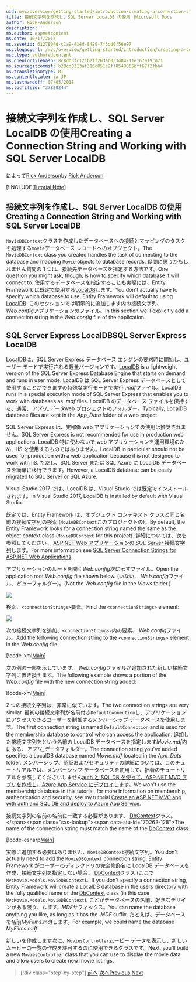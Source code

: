 ```yaml
---
uid: mvc/overview/getting-started/introduction/creating-a-connection-string
title: 接続文字列を作成し、SQL Server LocalDB の使用 |Microsoft Docs
author: Rick-Anderson
description: ''
ms.author: aspnetcontent
ms.date: 10/17/2013
ms.assetid: 6127804d-c1a9-414d-8429-7f3dd0f56e97
msc.legacyurl: /mvc/overview/getting-started/introduction/creating-a-connection-string
msc.type: authoredcontent
ms.openlocfilehash: 8c8db3fc121b2ff263ab033404211e167e19cd71
ms.sourcegitcommit: b28cd0313af316c051c2ff8549865bff67f2fbb4
ms.translationtype: MT
ms.contentlocale: ja-JP
ms.lasthandoff: 07/05/2018
ms.locfileid: "37820244"
---
```

<a name="creating-a-connection-string-and-working-with-sql-server-localdb"></a><span data-ttu-id="70262-102">接続文字列を作成し、SQL Server LocalDB の使用</span><span class="sxs-lookup"><span data-stu-id="70262-102">Creating a Connection String and Working with SQL Server LocalDB</span></span>
====================
<span data-ttu-id="70262-103">によって[Rick Anderson](https://github.com/Rick-Anderson)</span><span class="sxs-lookup"><span data-stu-id="70262-103">by [Rick Anderson](https://github.com/Rick-Anderson)</span></span>

[!INCLUDE [Tutorial Note](sample/code-location.md)]

## <a name="creating-a-connection-string-and-working-with-sql-server-localdb"></a><span data-ttu-id="70262-104">接続文字列を作成し、SQL Server LocalDB の使用</span><span class="sxs-lookup"><span data-stu-id="70262-104">Creating a Connection String and Working with SQL Server LocalDB</span></span>

<span data-ttu-id="70262-105">`MovieDBContext`クラスを作成したデータベースへの接続とマッピングのタスクを処理する`Movie`データベース レコードへのオブジェクト。</span><span class="sxs-lookup"><span data-stu-id="70262-105">The `MovieDBContext` class you created handles the task of connecting to the database and mapping `Movie` objects to database records.</span></span> <span data-ttu-id="70262-106">疑問に思うかもしれません質問の 1 つは、接続先データベースを指定する方法です。</span><span class="sxs-lookup"><span data-stu-id="70262-106">One question you might ask, though, is how to specify which database it will connect to.</span></span> <span data-ttu-id="70262-107">使用するデータベースを指定することも実際には、Entity Framework は既定で使用する[LocalDB](https://docs.microsoft.com/sql/database-engine/configure-windows/sql-server-2016-express-localdb)します。</span><span class="sxs-lookup"><span data-stu-id="70262-107">You don't actually have to specify which database to use, Entity Framework will default to using [LocalDB](https://docs.microsoft.com/sql/database-engine/configure-windows/sql-server-2016-express-localdb).</span></span> <span data-ttu-id="70262-108">このセクションでは明示的に追加します内の接続文字列、 *Web.config*アプリケーションのファイル。</span><span class="sxs-lookup"><span data-stu-id="70262-108">In this section we'll explicitly add a connection string in the *Web.config* file of the application.</span></span>

## <a name="sql-server-express-localdb"></a><span data-ttu-id="70262-109">SQL Server Express LocalDB</span><span class="sxs-lookup"><span data-stu-id="70262-109">SQL Server Express LocalDB</span></span>

<span data-ttu-id="70262-110">[LocalDB](https://docs.microsoft.com/sql/database-engine/configure-windows/sql-server-2016-express-localdb)は、SQL Server Express データベース エンジンの要求時に開始し、ユーザー モードで実行される軽量バージョンです。</span><span class="sxs-lookup"><span data-stu-id="70262-110">[LocalDB](https://docs.microsoft.com/sql/database-engine/configure-windows/sql-server-2016-express-localdb) is a lightweight version of the SQL Server Express Database Engine that starts on demand and runs in user mode.</span></span> <span data-ttu-id="70262-111">LocalDB は SQL Server Express データベースとして使用することができますの特殊な実行モードで実行 *.mdf*ファイル。</span><span class="sxs-lookup"><span data-stu-id="70262-111">LocalDB runs in a special execution mode of SQL Server Express that enables you to work with databases as *.mdf* files.</span></span> <span data-ttu-id="70262-112">LocalDB のデータベース ファイルを保持する、通常、*アプリ\_データ*web プロジェクトのフォルダー。</span><span class="sxs-lookup"><span data-stu-id="70262-112">Typically, LocalDB database files are kept in the *App\_Data* folder of a web project.</span></span>

<span data-ttu-id="70262-113">SQL Server Express は、実稼働 web アプリケーションでの使用は推奨されません。</span><span class="sxs-lookup"><span data-stu-id="70262-113">SQL Server Express is not recommended for use in production web applications.</span></span> <span data-ttu-id="70262-114">LocalDB 特に使わないで web アプリケーションを運用環境のため、IIS を使用するものではありません。</span><span class="sxs-lookup"><span data-stu-id="70262-114">LocalDB in particular should not be used for production with a web application because it is not designed to work with IIS.</span></span> <span data-ttu-id="70262-115">ただし、SQL Server または SQL Azure に LocalDB データベースを簡単に移行できます。</span><span class="sxs-lookup"><span data-stu-id="70262-115">However, a LocalDB database can be easily migrated to SQL Server or SQL Azure.</span></span>

<span data-ttu-id="70262-116">Visual Studio 2017 では、LocalDB は、Visual Studio では既定でインストールされます。</span><span class="sxs-lookup"><span data-stu-id="70262-116">In Visual Studio 2017, LocalDB is installed by default with Visual Studio.</span></span>

<span data-ttu-id="70262-117">既定では、Entity Framework は、オブジェクト コンテキスト クラスと同じ名前の接続文字列の検索 (`MovieDBContext`このプロジェクトの)。</span><span class="sxs-lookup"><span data-stu-id="70262-117">By default, the Entity Framework looks for a connection string named the same as the object context class (`MovieDBContext` for this project).</span></span> <span data-ttu-id="70262-118">詳細については、次を参照してください。 [ASP.NET Web アプリケーションの SQL Server 接続文字列](https://msdn.microsoft.com/library/jj653752.aspx)します。</span><span class="sxs-lookup"><span data-stu-id="70262-118">For more information see [SQL Server Connection Strings for ASP.NET Web Applications](https://msdn.microsoft.com/library/jj653752.aspx).</span></span>

<span data-ttu-id="70262-119">アプリケーションのルートを開く*Web.config*次に示すファイル。</span><span class="sxs-lookup"><span data-stu-id="70262-119">Open the application root *Web.config* file shown below.</span></span> <span data-ttu-id="70262-120">(いない、 *Web.config*ファイル、*ビュー*フォルダー)。</span><span class="sxs-lookup"><span data-stu-id="70262-120">(Not the *Web.config* file in the *Views* folder.)</span></span>

![](creating-a-connection-string/_static/image1.png)

<span data-ttu-id="70262-121">検索、`<connectionStrings>`要素。</span><span class="sxs-lookup"><span data-stu-id="70262-121">Find the `<connectionStrings>` element:</span></span>

![](creating-a-connection-string/_static/image2.png)

<span data-ttu-id="70262-122">次の接続文字列を追加、`<connectionStrings>`内の要素、 *Web.config*ファイル。</span><span class="sxs-lookup"><span data-stu-id="70262-122">Add the following connection string to the `<connectionStrings>` element in the *Web.config* file.</span></span>

[!code-xml[Main](creating-a-connection-string/samples/sample1.xml)]

<span data-ttu-id="70262-123">次の例の一部を示しています、 *Web.config*ファイルが追加された新しい接続文字列に置き換えます。</span><span class="sxs-lookup"><span data-stu-id="70262-123">The following example shows a portion of the *Web.config* file with the new connection string added:</span></span>

[!code-xml[Main](creating-a-connection-string/samples/sample2.xml)]

<span data-ttu-id="70262-124">2 つの接続文字列は、非常に似ています。</span><span class="sxs-lookup"><span data-stu-id="70262-124">The two connection strings are very similar.</span></span> <span data-ttu-id="70262-125">最初の接続文字列が名前付き`DefaultConnection`し、アプリケーションにアクセスできるユーザーを制御するメンバーシップ データベースを使用します。</span><span class="sxs-lookup"><span data-stu-id="70262-125">The first connection string is named `DefaultConnection` and is used for the membership database to control who can access the application.</span></span> <span data-ttu-id="70262-126">追加した接続文字列をという名前の LocalDB データベースを指定します*Movie.mdf*内にある、*アプリ\_データ*フォルダー。</span><span class="sxs-lookup"><span data-stu-id="70262-126">The connection string you've added specifies a LocalDB database named *Movie.mdf* located in the *App\_Data* folder.</span></span> <span data-ttu-id="70262-127">メンバーシップ、認証およびセキュリティの詳細については、このチュートリアルでは、メンバーシップ データベースを使用して、拙著のチュートリアルを参照してくださいしません[auth と SQL DB を使って、ASP.NET MVC アプリを作成し、Azure App Service にデプロイ](https://docs.microsoft.com/aspnet/core/security/authorization/secure-data)します。</span><span class="sxs-lookup"><span data-stu-id="70262-127">We won't use the membership database in this tutorial, for more information on membership, authentication and security, see my tutorial [Create an ASP.NET MVC app with auth and SQL DB and deploy to Azure App Service](https://docs.microsoft.com/aspnet/core/security/authorization/secure-data).</span></span>

<span data-ttu-id="70262-128">接続文字列の名前の名前に一致する必要があります、 [DbContext](https://msdn.microsoft.com/library/system.data.entity.dbcontext(v=vs.103).aspx)クラス。</span><span class="sxs-lookup"><span data-stu-id="70262-128">The name of the connection string must match the name of the [DbContext](https://msdn.microsoft.com/library/system.data.entity.dbcontext(v=vs.103).aspx) class.</span></span>

[!code-csharp[Main](creating-a-connection-string/samples/sample3.cs?highlight=15)]

<span data-ttu-id="70262-129">実際に追加する必要はありません、`MovieDBContext`接続文字列。</span><span class="sxs-lookup"><span data-stu-id="70262-129">You don't actually need to add the `MovieDBContext` connection string.</span></span> <span data-ttu-id="70262-130">Entity Framework がユーザーのディレクトリの完全修飾名に LocalDB データベースを作成、接続文字列を指定しない場合、 [DbContext](https://msdn.microsoft.com/library/system.data.entity.dbcontext(v=vs.103).aspx)クラス (ここで`MvcMovie.Models.MovieDBContext`)。</span><span class="sxs-lookup"><span data-stu-id="70262-130">If you don't specify a connection string, Entity Framework will create a LocalDB database in the users directory with the fully qualified name of the [DbContext](https://msdn.microsoft.com/library/system.data.entity.dbcontext(v=vs.103).aspx) class (in this case `MvcMovie.Models.MovieDBContext`).</span></span> <span data-ttu-id="70262-131">ことがデータベースの名前、好きなデザインがある限り、*します。MDF*サフィックス。</span><span class="sxs-lookup"><span data-stu-id="70262-131">You can name the database anything you like, as long as it has the *.MDF* suffix.</span></span> <span data-ttu-id="70262-132">たとえば、データベースを名前*MyFilms.mdf*します。</span><span class="sxs-lookup"><span data-stu-id="70262-132">For example, we could name the database *MyFilms.mdf*.</span></span>

<span data-ttu-id="70262-133">新しいを作成します次に、`MoviesController`ムービー データを表示し、新しいムービーの一覧の作成を許可するのに使用できるクラスです。</span><span class="sxs-lookup"><span data-stu-id="70262-133">Next, you'll build a new `MoviesController` class that you can use to display the movie data and allow users to create new movie listings.</span></span>

> [!div class="step-by-step"]
> <span data-ttu-id="70262-134">[前へ](adding-a-model.md)
> [次へ](accessing-your-models-data-from-a-controller.md)</span><span class="sxs-lookup"><span data-stu-id="70262-134">[Previous](adding-a-model.md)
[Next](accessing-your-models-data-from-a-controller.md)</span></span>
